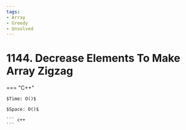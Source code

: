 ```yaml
---
tags:
- Array
- Greedy
- Unsolved
---
```



# 1144. Decrease Elements To Make Array Zigzag

=== "C++"

    $Time: O()$

    $Space: O()$

    ``` c++
    ```